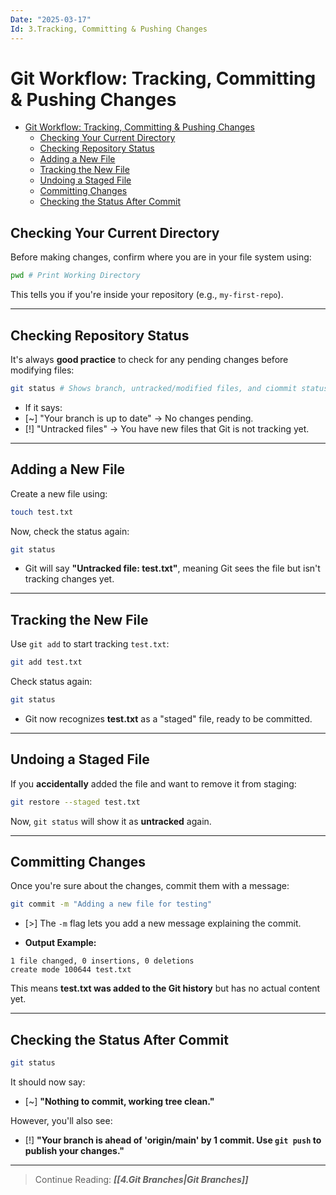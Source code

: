 ```yaml
---
Date: "2025-03-17"
Id: 3.Tracking, Committing & Pushing Changes
---
```


# Git Workflow: Tracking, Committing & Pushing Changes

<!--toc:start-->

- [Git Workflow: Tracking, Committing & Pushing Changes](#git-workflow-tracking-committing-pushing-changes)
  - [Checking Your Current Directory](#checking-your-current-directory)
  - [Checking Repository Status](#checking-repository-status)
  - [Adding a New File](#adding-a-new-file)
  - [Tracking the New File](#tracking-the-new-file)
  - [Undoing a Staged File](#undoing-a-staged-file)
  - [Committing Changes](#committing-changes)
  - [Checking the Status After Commit](#checking-the-status-after-commit)
  <!--toc:end-->

## Checking Your Current Directory

Before making changes, confirm where you are in your file system using:

```bash
pwd # Print Working Directory
```

This tells you if you're inside your repository (e.g., `my-first-repo`).

---

## Checking Repository Status

It's always **good practice** to check for any pending changes before modifying files:

```bash
git status # Shows branch, untracked/modified files, and ciommit status
```

- If it says:
- [~] "Your branch is up to date" -> No changes pending.
- [!] "Untracked files" -> You have new files that Git is not tracking yet.

---

## Adding a New File

Create a new file using:

```bash
touch test.txt
```

Now, check the status again:

```bash
git status
```

- Git will say **"Untracked file: test.txt"**, meaning Git sees the file but isn't tracking changes yet.

---

## Tracking the New File

Use `git add` to start tracking `test.txt`:

```bash
git add test.txt
```

Check status again:

```bash
git status
```

- Git now recognizes **test.txt** as a "staged" file, ready to be committed.

---

## Undoing a Staged File

If you **accidentally** added the file and want to remove it from staging:

```bash
git restore --staged test.txt
```

Now, `git status` will show it as **untracked** again.

---

## Committing Changes

Once you're sure about the changes, commit them with a message:

```bash
git commit -m "Adding a new file for testing"
```

- [>] The `-m` flag lets you add a new message explaining the commit.

- **Output Example:**

```
1 file changed, 0 insertions, 0 deletions
create mode 100644 test.txt
```

This means **test.txt was added to the Git history** but has no actual content yet.

---

## Checking the Status After Commit

```bash
git status
```

It should now say:

- [~] **"Nothing to commit, working tree clean."**

However, you'll also see:

- [!] **"Your branch is ahead of 'origin/main' by 1 commit. Use `git push` to publish your changes."**

---

> Continue Reading: **_[[4.Git Branches|Git Branches]]_**
